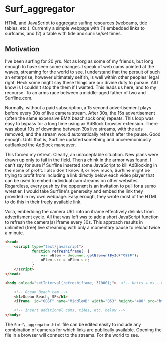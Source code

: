 # Surf\_aggregator

HTML and JavaScript to aggregate surfing resources (webcams, tide tables, etc.). Currently a simple webpage with (1) embedded links to surfcams, and (2) a table with tide and sunrise/set times. 

## Motivation

I've been surfing for 20 yrs. Not as long as some of my friends, but long enough to have seen some changes. I speak of
web cams pointed at the waves, streaming for the world to see. I understand that the persuit of such an enterprise,
however ultimately selfish, is well within other peoples' legal right. Heck some might say these things are our divine duty to
pursue. All I know is I couldn't stop the them if I wanted. This leads us here, and to my recourse. To an arms race
between a middle-aged father of two and Surfline.com.

Normally, without a paid subscription, a 15 second advertisement plays before every 30s of live camera stream. After
30s, the 15s advertisement (often the same expensive BMX beach sock one) repeats. This loop was easy to bypass
for a long time using an AdBlock browser extension. There was about 10s of downtime between 30s live streams, with the ads
removed, and the stream would automatically refresh after the pause. Good enough. Until that is, Surfline updated
something and unceremoniously outflanked the AdBlock maneuver. 

This forced my retreat. Clearly, an unacceptable situation. New plans were drawn up only to fail in the field.
Then a chink in the armor was found. I can't say for sure if Surfline inserted some JavaScript to kill AdBlocking in the
name of profit. I
also don't know if, or how much, Surfline might be trying to profit from including a link directly below each video
player that can be used 
to embed individual cam
streams on other websites. Regardless, every push by the oppenent is an invitation to pull for a sumo wrestler. I would
take Surfline's generosity and embed the link they provided in my own webpage. Easy enough, they wrote most of the HTML
to do this in their freely available link. 

Voila, embedding the camera URL into an iframe effectively delinks from advertisment cycle. All that was left was to add
a short JavaScript function to refresh the camera(s) iframe every 30s.  This approach
results in unlimited (free) live streaming with only a momentary pause to reload twice a minute.  

```html
<head>
	<script type="text/javascript">
			function refreshiframe() {
				var oElem = document.getElementById("OBSF");
				oElem.src = oElem.src;
			}
	</script>
</head>

<body onload="setInterval(refreshiframe, 31000);">  <!-- Units = ms -->

	<!-- Ocean Beach cam -->
	<h1>Ocean Beach, SF</h1>
	<iframe  id="OBSF" name="MiddleOB" width="853" height="480" src="http://e.cdn-surfline.com/syndication/embed/v1/player.html?id=4127" frameborder="0" scrolling="no" allowfullscreen></iframe><div style="margin: 10px 0px;"></div>

	<!-- insert additional cams, tides, etc. below -->
</body>
```

The `Surf\_aggregator.html` file can be edited easily to include any combination of cameras for which links are
publically available. Opening the file in a browser will connect to the streams. For the world to see.


